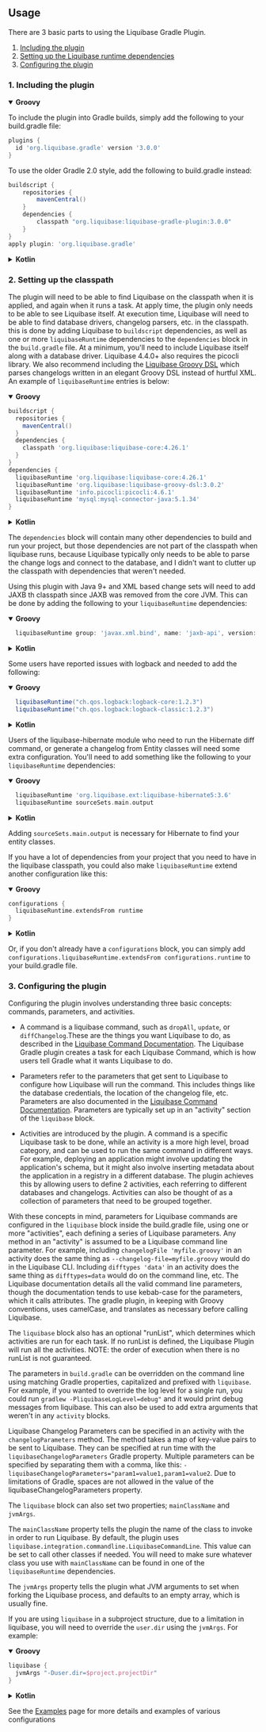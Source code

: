 Usage
-----

There are 3 basic parts to using the Liquibase Gradle Plugin. 

1. [Including the plugin](#1-including-the-plugin)
2. [Setting up the Liquibase runtime dependencies](#2-setting-up-the-classpath)
3. [Configuring the plugin](#3-configuring-the-plugin)

### 1. Including the plugin


<details open>
<summary><b>Groovy</b></summary>

To include the plugin into Gradle builds, simply add the following to your build.gradle file:

```groovy
plugins {
  id 'org.liquibase.gradle' version '3.0.0'
}
```

To use the older Gradle 2.0 style, add the following to build.gradle instead:

```groovy
buildscript {
    repositories {
        mavenCentral()
    }
    dependencies {
        classpath "org.liquibase:liquibase-gradle-plugin:3.0.0"
    }
}
apply plugin: 'org.liquibase.gradle'
```

</details>
<details>
<summary><b>Kotlin</b></summary>

To include the plugin into Gradle builds, simply add the following to your build.gradle.kts file:

Coming Soon
</details>

### 2. Setting up the classpath

The plugin will need to be able to find Liquibase on the classpath when it is applied, and again 
when it runs a task.  At apply time, the plugin only needs to be able to see Liquibase itself.  At
execution time, Liquibase will need to be able to find database drivers, changelog parsers, etc. in
the classpath. this is done by adding Liquibase to `buildscript` dependencies, as well as one or
more `liquibaseRuntime` dependencies to the `dependencies` block in the `build.gradle` file.  At a
minimum, you'll need to include Liquibase itself along with a database driver.  Liquibase 4.4.0+
also requires the picocli library.  We also recommend including the
[Liquibase Groovy DSL](https://github.com/liquibase/liquibase-groovy-dsl) which parses changelogs
written in an elegant Groovy DSL instead of hurtful XML. An example of `liquibaseRuntime` entries is
below:

<details open>
<summary><b>Groovy</b></summary>

```groovy
buildscript {
  repositories {
    mavenCentral()
  }
  dependencies {
    classpath 'org.liquibase:liquibase-core:4.26.1'
  }
}
dependencies {
  liquibaseRuntime 'org.liquibase:liquibase-core:4.26.1'
  liquibaseRuntime 'org.liquibase:liquibase-groovy-dsl:3.0.2'
  liquibaseRuntime 'info.picocli:picocli:4.6.1'
  liquibaseRuntime 'mysql:mysql-connector-java:5.1.34'
}
```

</details>
<details>
<summary><b>Kotlin</b></summary>

Coming Soon
</details>

The `dependencies` block will contain many other dependencies to build and run your project, but
those dependencies are not part of the classpath when liquibase runs, because Liquibase typically
only needs to be able to parse the change logs and connect to the database, and I didn't want to
clutter up the classpath with dependencies that weren't needed.

Using this plugin with Java 9+ and XML based change sets will need to add JAXB th classpath since
JAXB was removed from the core JVM.  This can be done by adding the following to your
`liquibaseRuntime` dependencies:

<details open>
<summary><b>Groovy</b></summary>

```groovy
  liquibaseRuntime group: 'javax.xml.bind', name: 'jaxb-api', version: '2.3.1'
``` 

</details>
<details>
<summary><b>Kotlin</b></summary>

Coming Soon
</details>

Some users have reported issues with logback and needed to add the following:

<details open>
<summary><b>Groovy</b></summary>

```groovy
  liquibaseRuntime("ch.qos.logback:logback-core:1.2.3")
  liquibaseRuntime("ch.qos.logback:logback-classic:1.2.3")
```

</details>
<details>
<summary><b>Kotlin</b></summary>

Coming Soon
</details>

Users of the liquibase-hibernate module who need to run the Hibernate diff command, or generate a
changelog from Entity classes will need some extra configuration.  You'll need to add something like
the following to your `liquibaseRuntime` dependencies:

<details open>
<summary><b>Groovy</b></summary>

```groovy
  liquibaseRuntime 'org.liquibase.ext:liquibase-hibernate5:3.6' 
  liquibaseRuntime sourceSets.main.output
```

</details>
<details>
<summary><b>Kotlin</b></summary>

Coming Soon
</details>

Adding `sourceSets.main.output` is necessary for Hibernate to find your entity classes.

If you have a lot of dependencies from your project that you need to have in the liquibase
classpath, you could also make `liquibaseRuntime` extend another configuration like this:

<details open>
<summary><b>Groovy</b></summary>

```groovy
configurations {
  liquibaseRuntime.extendsFrom runtime
}
```

</details>
<details>
<summary><b>Kotlin</b></summary>

Coming Soon
</details>

Or, if you don't already have a `configurations` block, you can simply add
`configurations.liquibaseRuntime.extendsFrom configurations.runtime` to your build.gradle file.


### 3. Configuring the plugin

Configuring the plugin involves understanding three basic concepts: commands, parameters, and
activities.

- A command is a liquibase command, such as `dropAll`, `update`, or `diffChangelog`.These are the
  things you want Liquibase to do, as described in the
  [Liquibase Command Documentation](https://docs.liquibase.com/commands/home.html).  The
  Liquibase Gradle plugin creates a task for each Liquibase Command, which is how users tell Gradle
  what it wants Liquibase to do.

- Parameters refer to the parameters that get sent to Liquibase to configure how Liquibase will run
  the command.  This includes things like the database credentials, the location of the changelog
  file, etc.  Parameters are also documented in the
  [Liquibase Command Documentation](https://docs.liquibase.com/commands/home.html).  Parameters are
  typically set up in an "activity" section of the `liquibase` block.

- Activities are introduced by the plugin.  A command is a specific Liquibase task to be done, while
  an activity is a more high level, broad category, and can be used to run the same command in
  different ways.  For example, deploying an application might involve updating the application's
  schema, but it might also involve inserting metadata about the application in a registry in a 
  different database.  The plugin achieves this by allowing users to define 2 activities, each
  referring to different databases and changelogs.  Activities can also be thought of as a
  collection of parameters that need to be grouped together.

With these concepts in mind, parameters for Liquibase commands are configured in the
`liquibase` block inside the build.gradle file, using one or more "activities", each defining a
series of Liquibase parameters.  Any method in an "activity" is assumed to be a Liquibase command
line parameter.  For example, including `changelogFile 'myfile.groovy'` in an activity does the same
thing as `--changelog-file=myfile.groovy` would do in the Liquibase CLI.  Including
`difftypes 'data'` in an activity does the same thing as `difftypes=data` would do on the command
line, etc.  The Liquibase documentation details all the valid command line parameters, though the
documentation tends to use kebab-case for the parameters, which it calls attributes.  The gradle
plugin, in keeping with Groovy conventions, uses camelCase, and translates as necessary before
calling Liquibase.

The `liquibase` block also has an
optional "runList", which determines which activities are run for each task.  If no runList is
defined, the Liquibase Plugin will run all the activities.  NOTE: the order of execution when there
is no runList is not guaranteed.

The parameters in `build.gradle` can be overridden on the command line using matching Gradle
properties, capitalized and prefixed with `liquibase`.  For example, if you wanted to override the
log level for a single run, you could run `gradlew -PliquibaseLogLevel=debug"` and it would print
debug messages from liquibase.  This can also be used to add extra arguments that weren't in any
`activity` blocks.  

Liquibase Changelog Parameters can be specified in an activity with the `changelogParameters`
method.  The method takes a map of key-value pairs to be sent to Liquibase.  They can be specified
at run time with the `liquibaseChangelogParameters` Gradle property.  Multiple parameters can be
specified by separating them with a comma, like this:
`-liquibaseChangelogParameters="param1=value1,param1=value2`.  Due to limitations of Gradle, spaces
are not allowed in the value of the liquibaseChangelogParameters property.

The `liquibase` block can also set two properties; `mainClassName` and `jvmArgs`.

The `mainClassName` property tells the plugin the name of the class to invoke in order to run
Liquibase.  By default, the plugin uses `liquibase.integration.commandline.LiquibaseCommandLine`.
This value can be set to call other classes if needed.  You will need to make sure whatever class
you use with `mainClassName` can be found in one of the `liquibaseRuntime` dependencies.

The `jvmArgs` property tells the plugin what JVM arguments to set when forking the Liquibase
process, and defaults to an empty array, which is usually fine.

If you are using `liquibase` in a subproject structure, due to a limitation in liquibase, you will
need to override the `user.dir` using the `jvmArgs`. For example:

<details open>
<summary><b>Groovy</b></summary>


```groovy
liquibase {
  jvmArgs "-Duser.dir=$project.projectDir" 
}
```

</details>
<details>
<summary><b>Kotlin</b></summary>

Coming Soon
</details>

See the [Examples](./examples.md) page for more details and examples of various configurations